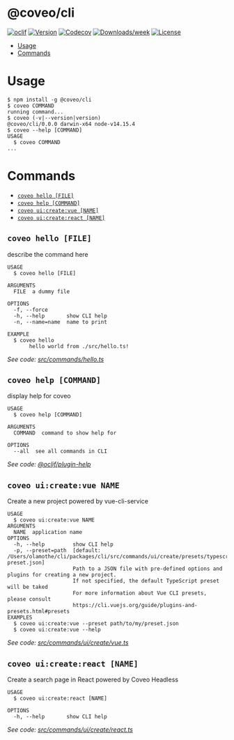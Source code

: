 @coveo/cli
==========



[![oclif](https://img.shields.io/badge/cli-oclif-brightgreen.svg)](https://oclif.io)
[![Version](https://img.shields.io/npm/v/@coveo/cli.svg)](https://npmjs.org/package/@coveo/cli)
[![Codecov](https://codecov.io/gh/coveo/cli/branch/master/graph/badge.svg)](https://codecov.io/gh/coveo/cli)
[![Downloads/week](https://img.shields.io/npm/dw/@coveo/cli.svg)](https://npmjs.org/package/@coveo/cli)
[![License](https://img.shields.io/npm/l/@coveo/cli.svg)](https://github.com/coveo/cli/blob/master/package.json)

<!-- toc -->
* [Usage](#usage)
* [Commands](#commands)
<!-- tocstop -->
# Usage
<!-- usage -->
```sh-session
$ npm install -g @coveo/cli
$ coveo COMMAND
running command...
$ coveo (-v|--version|version)
@coveo/cli/0.0.0 darwin-x64 node-v14.15.4
$ coveo --help [COMMAND]
USAGE
  $ coveo COMMAND
...
```
<!-- usagestop -->
# Commands
<!-- commands -->
* [`coveo hello [FILE]`](#coveo-hello-file)
* [`coveo help [COMMAND]`](#coveo-help-command)
* [`coveo ui:create:vue [NAME]`](#coveo-uicreatevue-name)
* [`coveo ui:create:react [NAME]`](#coveo-uicreatereact-name)

## `coveo hello [FILE]`

describe the command here

```
USAGE
  $ coveo hello [FILE]

ARGUMENTS
  FILE  a dummy file

OPTIONS
  -f, --force
  -h, --help       show CLI help
  -n, --name=name  name to print

EXAMPLE
  $ coveo hello
       hello world from ./src/hello.ts!
```

_See code: [src/commands/hello.ts](https://github.com/coveo/cli/blob/v0.0.0/src/commands/hello.ts)_

## `coveo help [COMMAND]`

display help for coveo

```
USAGE
  $ coveo help [COMMAND]

ARGUMENTS
  COMMAND  command to show help for

OPTIONS
  --all  see all commands in CLI
```

_See code: [@oclif/plugin-help](https://github.com/oclif/plugin-help/blob/v3.2.1/src/commands/help.ts)_

## `coveo ui:create:vue NAME`

Create a new project powered by vue-cli-service

```
USAGE
  $ coveo ui:create:vue NAME
ARGUMENTS
  NAME  application name
OPTIONS
  -h, --help         show CLI help
  -p, --preset=path  [default: /Users/olamothe/cli/packages/cli/src/commands/ui/create/presets/typescript-preset.json]
                     Path to a JSON file with pre-defined options and plugins for creating a new project.
                     If not specified, the default TypeScript preset will be taked
                     For more information about Vue CLI presets, please consult
                     https://cli.vuejs.org/guide/plugins-and-presets.html#presets
EXAMPLES
  $ coveo ui:create:vue --preset path/to/my/preset.json
  $ coveo ui:create:vue --help
```

_See code: [src/commands/ui/create/vue.ts](https://github.com/coveo/cli/blob/v0.0.0/src/commands/ui/create/vue.ts)_

## `coveo ui:create:react [NAME]`

Create a search page in React powered by Coveo Headless

```
USAGE
  $ coveo ui:create:react [NAME]

OPTIONS
  -h, --help       show CLI help
```

_See code: [src/commands/ui/create/react.ts](https://github.com/coveo/cli/blob/v0.0.0/src/commands/ui/create/react.ts)_
<!-- commandsstop -->
